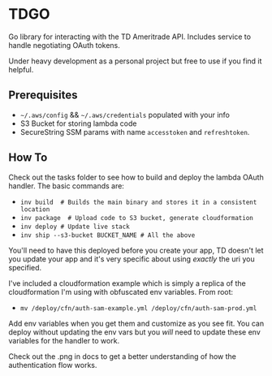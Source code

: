 # TDGO

Go library for interacting with the TD Ameritrade API. Includes service to handle negotiating OAuth tokens.  

Under heavy development as a personal project but free to use if you find it helpful. 

## Prerequisites

- `~/.aws/config` && `~/.aws/credentials` populated with your info
- S3 Bucket for storing lambda code
- SecureString SSM params with name `accesstoken` and `refreshtoken`. 

## How To

Check out the tasks folder to see how to build and deploy the lambda OAuth handler. The basic commands are:

- `inv build  # Builds the main binary and stores it in a consistent location`
- `inv package  # Upload code to S3 bucket, generate cloudformation`
- `inv deploy # Update live stack`
- `inv ship --s3-bucket BUCKET_NAME # All the above`

You'll need to have this deployed before you create your app, TD doesn't let you update 
your app and it's very specific about using _exactly_ the uri you specified. 

I've included a cloudformation example which is 
simply a replica of the cloudformation I'm using with obfuscated env 
variables. From root:

- `mv /deploy/cfn/auth-sam-example.yml /deploy/cfn/auth-sam-prod.yml` 

Add env variables when you get them and customize as you see fit. You can deploy without updating the env vars but you _will_ need to update these env variables for the handler to work. 

Check out the .png in docs to get a better understanding of how the 
authentication flow works.
